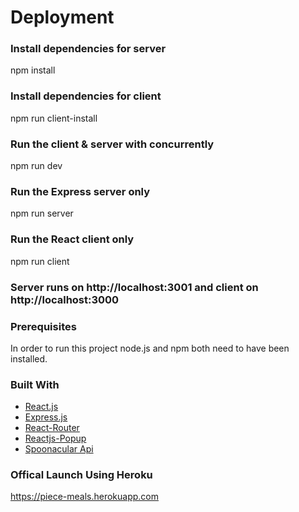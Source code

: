 # Deployment

### Install dependencies for server
npm install

### Install dependencies for client
npm run client-install

### Run the client & server with concurrently
npm run dev

### Run the Express server only
npm run server

### Run the React client only
npm run client

### Server runs on http://localhost:3001 and client on http://localhost:3000

### Prerequisites
In order to run this project node.js and npm both need to have been installed.

### Built With
* [React.js](https://reactjs.org/)
* [Express.js](https://expressjs.com/)
* [React-Router](https://reacttraining.com/react-router/core/guides/philosophy)
* [Reactjs-Popup](https://react-popup.elazizi.com/)
* [Spoonacular Api](https://spoonacular.com/food-api)


### Offical Launch Using Heroku
https://piece-meals.herokuapp.com
